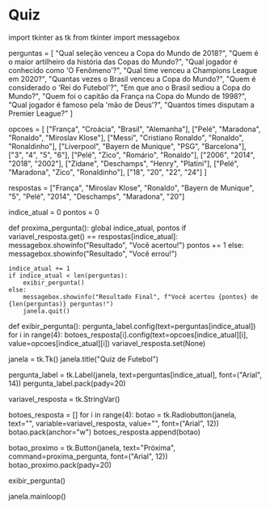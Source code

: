 # Quiz
import tkinter as tk
from tkinter import messagebox

perguntas = [
    "Qual seleção venceu a Copa do Mundo de 2018?",
    "Quem é o maior artilheiro da história das Copas do Mundo?",
    "Qual jogador é conhecido como 'O Fenômeno'?",
    "Qual time venceu a Champions League em 2020?",
    "Quantas vezes o Brasil venceu a Copa do Mundo?",
    "Quem é considerado o 'Rei do Futebol'?",
    "Em que ano o Brasil sediou a Copa do Mundo?",
    "Quem foi o capitão da França na Copa do Mundo de 1998?",
    "Qual jogador é famoso pela 'mão de Deus'?",
    "Quantos times disputam a Premier League?"
]

opcoes = [
    ["França", "Croácia", "Brasil", "Alemanha"],
    ["Pelé", "Maradona", "Ronaldo", "Miroslav Klose"],
    ["Messi", "Cristiano Ronaldo", "Ronaldo", "Ronaldinho"],
    ["Liverpool", "Bayern de Munique", "PSG", "Barcelona"],
    ["3", "4", "5", "6"],
    ["Pelé", "Zico", "Romário", "Ronaldo"],
    ["2006", "2014", "2018", "2002"],
    ["Zidane", "Deschamps", "Henry", "Platini"],
    ["Pelé", "Maradona", "Zico", "Ronaldinho"],
    ["18", "20", "22", "24"]
]

respostas = ["França", "Miroslav Klose", "Ronaldo", "Bayern de Munique", "5", "Pelé", "2014", "Deschamps", "Maradona", "20"]

indice_atual = 0
pontos = 0

def proxima_pergunta():
    global indice_atual, pontos
    if variavel_resposta.get() == respostas[indice_atual]:
        messagebox.showinfo("Resultado", "Você acertou!")
        pontos += 1
    else:
        messagebox.showinfo("Resultado", "Você errou!")
    
    indice_atual += 1
    if indice_atual < len(perguntas):
        exibir_pergunta()
    else:
        messagebox.showinfo("Resultado Final", f"Você acertou {pontos} de {len(perguntas)} perguntas!")
        janela.quit()

def exibir_pergunta():
    pergunta_label.config(text=perguntas[indice_atual])
    for i in range(4):
        botoes_resposta[i].config(text=opcoes[indice_atual][i], value=opcoes[indice_atual][i])
    variavel_resposta.set(None)

janela = tk.Tk()
janela.title("Quiz de Futebol")

pergunta_label = tk.Label(janela, text=perguntas[indice_atual], font=("Arial", 14))
pergunta_label.pack(pady=20)

variavel_resposta = tk.StringVar()

botoes_resposta = []
for i in range(4):
    botao = tk.Radiobutton(janela, text="", variable=variavel_resposta, value="", font=("Arial", 12))
    botao.pack(anchor="w")
    botoes_resposta.append(botao)

botao_proximo = tk.Button(janela, text="Próxima", command=proxima_pergunta, font=("Arial", 12))
botao_proximo.pack(pady=20)

exibir_pergunta()

janela.mainloop()
